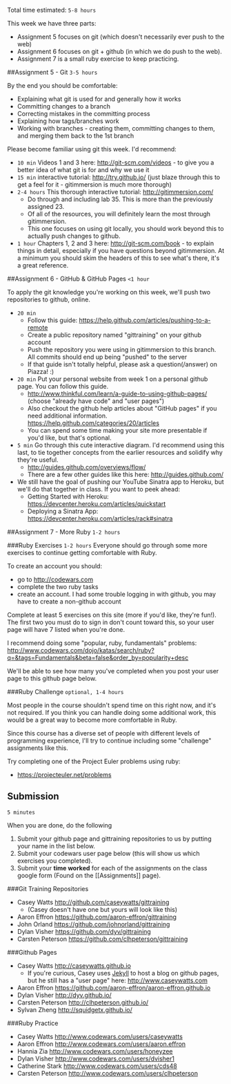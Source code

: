 Total time estimated: `5-8 hours`

This week we have three parts:
- Assignment 5 focuses on git (which doesn't necessarily ever push to the web)
- Assignment 6 focuses on git + github (in which we do push to the web).
- Assignment 7 is a small ruby exercise to keep practicing.

##Assignment 5 - Git
`3-5 hours`

By the end you should be comfortable:
- Explaining what git is used for and generally how it works
- Committing changes to a branch
- Correcting mistakes in the committing process
- Explaining how tags/branches work
- Working with branches - creating them, committing changes to them, and merging them back to the 1st branch

Please become familiar using git this week. I'd recommend:
- `10 min` Videos 1 and 3 here: <http://git-scm.com/videos> - to give you a better idea of what git is for and why we use it
- `15 min` interactive tutorial: <http://try.github.io/> (just blaze through this to get a feel for it - gitimmersion is much more thorough)
- `2-4 hours` This thorough interactive tutorial: <http://gitimmersion.com/>
  - Do through and including lab 35. This is more than the previously assigned 23.
  - Of all of the resources, you will definitely learn the most through gitimmersion.
  - This one focuses on using git locally, you should work beyond this to actually push changes to github.
- `1 hour` Chapters 1, 2 and 3 here: <http://git-scm.com/book> - to explain things in detail, especially if you have questions beyond gitimmersion. At a minimum you should skim the headers of this to see what's there, it's a great reference.


##Assignment 6 - GitHub & GitHub Pages
`<1 hour`

To apply the git knowledge you're working on this week, we'll push two repositories to github, online.

- `20 min` 
  - Follow this guide: <https://help.github.com/articles/pushing-to-a-remote>
  - Create a public repository named "gittraining" on your github account
  - Push the repository you were using in gitimmersion to this branch. All commits should end up being "pushed" to the server
  - If that guide isn't totally helpful, please ask a question(/answer) on Piazza! :)
- `20 min` Put your personal website from week 1 on a personal github page. You can follow this guide.
  - <http://www.thinkful.com/learn/a-guide-to-using-github-pages/> (choose "already have code" and "user pages")
  - Also checkout the github help articles about "GitHub pages" if you need additional information. <https://help.github.com/categories/20/articles>
  - You can spend some time making your site more presentable if you'd like, but that's optional.
- `5 min` Go through this cute interactive diagram. I'd recommend using this last, to tie together concepts from the earlier resources and solidify why they're useful.
  - <http://guides.github.com/overviews/flow/>
  - There are a few other guides like this here: <http://guides.github.com/>
- We still have the goal of pushing our YouTube Sinatra app to Heroku, but we'll do that together in class. If you want to peek ahead:
  - Getting Started with Heroku: <https://devcenter.heroku.com/articles/quickstart>
  - Deploying a Sinatra App: <https://devcenter.heroku.com/articles/rack#sinatra>

##Assignment 7 - More Ruby
`1-2 hours`

###Ruby Exercises
`1-2 hours`
Everyone should go through some more exercises to continue getting comfortable with Ruby.

To create an account you should:
- go to <http://codewars.com>
- complete the two ruby tasks
- create an account. I had some trouble logging in with github, you may have to create a non-github account

Complete at least 5 exercises on this site (more if you'd like, they're fun!). The first two you must do to sign in don't count toward this, so your user page will have 7 listed when you're done.

I recommend doing some "popular, ruby, fundamentals" problems:
http://www.codewars.com/dojo/katas/search/ruby?q=&tags=Fundamentals&beta=false&order_by=popularity+desc

We'll be able to see how many you've completed when you post your user page to this github page below.

###Ruby Challenge
`optional, 1-4 hours`

Most people in the course shouldn't spend time on this right now, and it's not required. If you think you can handle doing some additional work, this would be a great way to become more comfortable in Ruby.

Since this course has a diverse set of people with different levels of programming experience, I'll try to continue including some "challenge" assignments like this.

Try completing one of the Project Euler problems using ruby:
- <https://projecteuler.net/problems>

## Submission
`5 minutes`

When you are done, do the following

1. Submit your github page and gittraining repositories to us by putting your name in the list below.
2. Submit your codewars user page below (this will show us which exercises you completed).
3. Submit your **time worked** for each of the assignments on the class google form (Found on the [[Assignments]] page).

###Git Training Repositories
- Casey Watts <http://github.com/caseywatts/gittraining>
  - (Casey doesn't have one but yours will look like this)
- Aaron Effron <https://github.com/aaron-effron/gittraining>
- John Orland <https://github.com/johnorland/gittraining>
- Dylan Visher <https://github.com/dyv/gittraining>
- Carsten Peterson <https://github.com/clhpeterson/gittraining>

###Github Pages
- Casey Watts <http://caseywatts.github.io>
  - If you're curious, Casey uses [Jekyll](http://jekyllrb.com/) to host a blog on github pages, but he still has a "user page" here: <http://www.caseywatts.com>
- Aaron Effron <https://github.com/aaron-effron/aaron-effron.github.io>
- Dylan Visher <http://dyv.github.io/>
- Carsten Peterson <http://clhpeterson.github.io/>
- Sylvan Zheng <http://squidgetx.github.io/>

###Ruby Practice
- Casey Watts <http://www.codewars.com/users/caseywatts>
- Aaron Effron <http://www.codewars.com/users/aaron.effron>
- Hannia Zia <http://www.codewars.com/users/honeyzee>
- Dylan Visher <http://www.codewars.com/users/dvisher1>
- Catherine Stark <http://www.codewars.com/users/cds48>
- Carsten Peterson <http://www.codewars.com/users/clhpeterson>